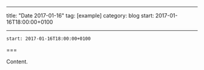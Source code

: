 
---
title: "Date 2017-01-16"
tag: [example]
category: blog
start: 2017-01-16T18:00:00+0100

---

``start: 2017-01-16T18:00:00+0100``

===

Content.
